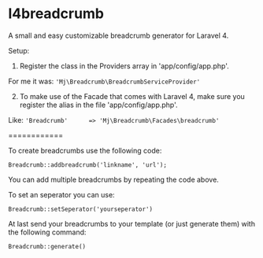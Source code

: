 l4breadcrumb
============

A small and easy customizable breadcrumb generator for Laravel 4.

Setup:

1. Register the class in the Providers array in 'app/config/app.php'.

For me it was:
``'Mj\Breadcrumb\BreadcrumbServiceProvider'``

2. To make use of the Facade that comes with Laravel 4, make sure you register the alias in the file 'app/config/app.php'.

Like:
``'Breadcrumb'      => 'Mj\Breadcrumb\Facades\breadcrumb'``

============

To create breadcrumbs use the following code:

``Breadcrumb::addbreadcrumb('linkname', 'url');``

You can add multiple breadcrumbs by repeating the code above.

To set an seperator you can use:

``Breadcrumb::setSeperator('yourseperator')``

At last send your breadcrumbs to your template (or just generate them) with the following command:

``Breadcrumb::generate()``
